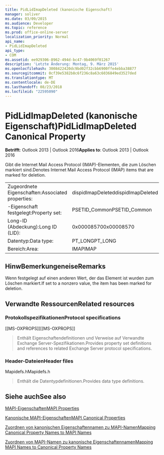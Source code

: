 ```yaml
---
title: PidLidImapDeleted (kanonische Eigenschaft)
manager: soliver
ms.date: 03/09/2015
ms.audience: Developer
ms.topic: reference
ms.prod: office-online-server
localization_priority: Normal
api_name:
- PidLidImapDeleted
api_type:
- COM
ms.assetid: ee929306-8962-494d-bc47-9b4069f01267
description: 'Letzte Änderung: Montag, 9. März 2015'
ms.openlocfilehash: 3008422420dc9bd02f32cbb6900ffe4ebba38877
ms.sourcegitcommit: 0cf39e5382b8c6f236c8a63c6036849ed3527ded
ms.translationtype: MT
ms.contentlocale: de-DE
ms.lasthandoff: 08/23/2018
ms.locfileid: "22595090"
---
```

# <a name="pidlidimapdeleted-canonical-property"></a><span data-ttu-id="be40d-103">PidLidImapDeleted (kanonische Eigenschaft)</span><span class="sxs-lookup"><span data-stu-id="be40d-103">PidLidImapDeleted Canonical Property</span></span>

  
  
<span data-ttu-id="be40d-104">**Betrifft**: Outlook 2013 | Outlook 2016</span><span class="sxs-lookup"><span data-stu-id="be40d-104">**Applies to**: Outlook 2013 | Outlook 2016</span></span> 
  
<span data-ttu-id="be40d-105">Gibt die Internet Mail Access Protocol (IMAP)-Elementen, die zum Löschen markiert sind.</span><span class="sxs-lookup"><span data-stu-id="be40d-105">Denotes Internet Mail Access Protocol (IMAP) items that are marked for deletion.</span></span>
  
|||
|:-----|:-----|
|<span data-ttu-id="be40d-106">Zugeordnete Eigenschaften:</span><span class="sxs-lookup"><span data-stu-id="be40d-106">Associated properties:</span></span>  <br/> |<span data-ttu-id="be40d-107">dispidImapDeleted</span><span class="sxs-lookup"><span data-stu-id="be40d-107">dispidImapDeleted</span></span>  <br/> |
|<span data-ttu-id="be40d-108">-Eigenschaft festgelegt:</span><span class="sxs-lookup"><span data-stu-id="be40d-108">Property set:</span></span>  <br/> |<span data-ttu-id="be40d-109">PSETID_Common</span><span class="sxs-lookup"><span data-stu-id="be40d-109">PSETID_Common</span></span>  <br/> |
|<span data-ttu-id="be40d-110">Long-ID (Abdeckung):</span><span class="sxs-lookup"><span data-stu-id="be40d-110">Long ID (LID):</span></span>  <br/> |<span data-ttu-id="be40d-111">0x00008570</span><span class="sxs-lookup"><span data-stu-id="be40d-111">0x00008570</span></span>  <br/> |
|<span data-ttu-id="be40d-112">Datentyp:</span><span class="sxs-lookup"><span data-stu-id="be40d-112">Data type:</span></span>  <br/> |<span data-ttu-id="be40d-113">PT_LONG</span><span class="sxs-lookup"><span data-stu-id="be40d-113">PT_LONG</span></span>  <br/> |
|<span data-ttu-id="be40d-114">Bereich:</span><span class="sxs-lookup"><span data-stu-id="be40d-114">Area:</span></span>  <br/> |<span data-ttu-id="be40d-115">IMAP</span><span class="sxs-lookup"><span data-stu-id="be40d-115">IMAP</span></span>  <br/> |
   
## <a name="remarks"></a><span data-ttu-id="be40d-116">HinwBemerkungeneise</span><span class="sxs-lookup"><span data-stu-id="be40d-116">Remarks</span></span>

<span data-ttu-id="be40d-117">Wenn festgelegt auf einen anderen Wert, der das Element ist wurden zum Löschen markiert.</span><span class="sxs-lookup"><span data-stu-id="be40d-117">If set to a nonzero value, the item has been marked for deletion.</span></span>
  
## <a name="related-resources"></a><span data-ttu-id="be40d-118">Verwandte Ressourcen</span><span class="sxs-lookup"><span data-stu-id="be40d-118">Related resources</span></span>

### <a name="protocol-specifications"></a><span data-ttu-id="be40d-119">Protokollspezifikationen</span><span class="sxs-lookup"><span data-stu-id="be40d-119">Protocol specifications</span></span>

<span data-ttu-id="be40d-120">[[MS-OXPROPS]]</span><span class="sxs-lookup"><span data-stu-id="be40d-120">[[MS-OXPROPS]]</span></span> 
  
> <span data-ttu-id="be40d-121">Enthält Eigenschaftendefinitionen und Verweise auf Verwandte Exchange Server-Spezifikationen.</span><span class="sxs-lookup"><span data-stu-id="be40d-121">Provides property set definitions and references to related Exchange Server protocol specifications.</span></span>
    
### <a name="header-files"></a><span data-ttu-id="be40d-122">Header-Dateien</span><span class="sxs-lookup"><span data-stu-id="be40d-122">Header files</span></span>

<span data-ttu-id="be40d-123">Mapidefs.h</span><span class="sxs-lookup"><span data-stu-id="be40d-123">Mapidefs.h</span></span>
  
> <span data-ttu-id="be40d-124">Enthält die Datentypdefinitionen.</span><span class="sxs-lookup"><span data-stu-id="be40d-124">Provides data type definitions.</span></span>
    
## <a name="see-also"></a><span data-ttu-id="be40d-125">Siehe auch</span><span class="sxs-lookup"><span data-stu-id="be40d-125">See also</span></span>



[<span data-ttu-id="be40d-126">MAPI-Eigenschaften</span><span class="sxs-lookup"><span data-stu-id="be40d-126">MAPI Properties</span></span>](mapi-properties.md)
  
[<span data-ttu-id="be40d-127">Kanonische MAPI-Eigenschaften</span><span class="sxs-lookup"><span data-stu-id="be40d-127">MAPI Canonical Properties</span></span>](mapi-canonical-properties.md)
  
[<span data-ttu-id="be40d-128">Zuordnen von kanonischen Eigenschaftennamen zu MAPI-Namen</span><span class="sxs-lookup"><span data-stu-id="be40d-128">Mapping Canonical Property Names to MAPI Names</span></span>](mapping-canonical-property-names-to-mapi-names.md)
  
[<span data-ttu-id="be40d-129">Zuordnen von MAPI-Namen zu kanonische Eigenschaftennamen</span><span class="sxs-lookup"><span data-stu-id="be40d-129">Mapping MAPI Names to Canonical Property Names</span></span>](mapping-mapi-names-to-canonical-property-names.md)

